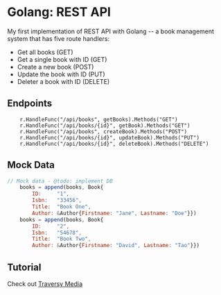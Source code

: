 # Golang: REST API
My first implementation of REST API with Golang -- a book management system that has five route handlers:
- Get all books (GET)
- Get a single book with ID (GET)
- Create a new book (POST)
- Update the book with ID (PUT)
- Deleter a book with ID (DELETE)

## Endpoints
```golang
	r.HandleFunc("/api/books", getBooks).Methods("GET")
	r.HandleFunc("/api/books/{id}", getBook).Methods("GET")
	r.HandleFunc("/api/books", createBook).Methods("POST")
	r.HandleFunc("/api/books/{id}", updateBook).Methods("PUT")
	r.HandleFunc("/api/books/{id}", deleteBook).Methods("DELETE") 
```

## Mock Data
```javascript
// Mock data - @todo: implement DB
	books = append(books, Book{
		ID:     "1",
		Isbn:   "33456",
		Title:  "Book One",
		Author: &Author{Firstname: "Jane", Lastname: "Doe"}})
	books = append(books, Book{
		ID:     "2",
		Isbn:   "54678",
		Title:  "Book Two",
		Author: &Author{Firstname: "David", Lastname: "Tao"}})
```
 

## Tutorial
Check out [Traversy Media](https://www.youtube.com/user/TechGuyWeb)